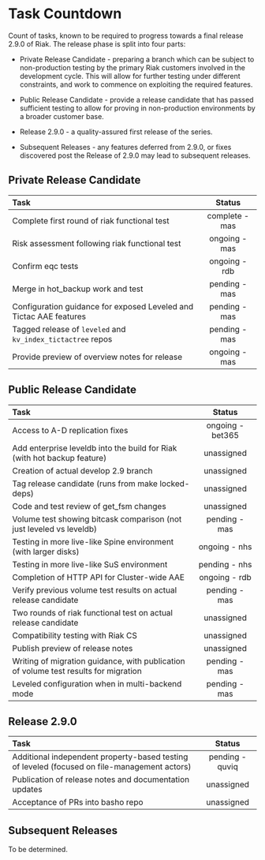 # Task Countdown

Count of tasks, known to be required to progress towards a final release 2.9.0 of Riak.  The release phase is split into four parts:

- Private Release Candidate - preparing a branch which can be subject to non-production testing by the primary Riak customers involved in the development cycle.  This will allow for further testing under different constraints, and work to commence on exploiting the required features.

- Public Release Candidate - provide a release candidate that has passed sufficient testing to allow for proving in non-production environments by a broader customer base.

- Release 2.9.0 - a quality-assured first release of the series.

- Subsequent Releases - any features deferred from 2.9.0, or fixes discovered post the Release of 2.9.0 may lead to subsequent releases.


## Private Release Candidate


Task | Status
:-------------------------|:-------------------------:
Complete first round of riak functional test | complete - mas
Risk assessment following riak functional test | ongoing - mas
Confirm eqc tests | ongoing - rdb
Merge in hot_backup work and test | pending - mas
Configuration guidance for exposed Leveled and Tictac AAE features | pending - mas
Tagged release of `leveled` and `kv_index_tictactree` repos | pending - mas
Provide preview of overview notes for release | ongoing - mas


## Public Release Candidate

Task | Status
:-------------------------|:-------------------------:
Access to A-D replication fixes | ongoing - bet365
Add enterprise leveldb into the build for Riak (with hot backup feature) | unassigned
Creation of actual develop 2.9 branch | unassigned
Tag release candidate (runs from make locked-deps) | unassigned
Code and test review of get_fsm changes | unassigned
Volume test showing bitcask comparison (not just leveled vs leveldb) | pending - mas
Testing in more live-like Spine environment (with larger disks) | ongoing - nhs
Testing in more live-like SuS environment | pending - nhs
Completion of HTTP API for Cluster-wide AAE | ongoing - rdb
Verify previous volume test results on actual release candidate | pending - mas
Two rounds of riak functional test on actual release candidate | unassigned
Compatibility testing with Riak CS | unassigned
Publish preview of release notes | unassigned
Writing of migration guidance, with publication of volume test results for migration | pending - mas
Leveled configuration when in multi-backend mode | pending - mas


## Release 2.9.0


Task | Status
:-------------------------|:-------------------------:|
Additional independent property-based testing of leveled (focused on file-management actors) | pending - quviq
Publication of release notes and documentation updates |  unassigned
Acceptance of PRs into basho repo | unassigned

## Subsequent Releases

To be determined.
